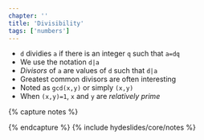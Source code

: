 ```yaml
---
chapter: ''
title: 'Divisibility'
tags: ['numbers']
---
```


<ul>
  <li class="fragment"><div class="deflate"><code>d</code> dividies <code>a</code> if there is an integer <code>q</code> such that <code>a=dq</code></div></li>
  <li class="fragment"><div class="deflate">We use the notation <code>d|a</code></div></li>
  <li class="fragment"><div class="deflate"><em>Divisors</em> of <code>a</code> are values of <code>d</code> such that <code>d|a</code></div></li>
  <li class="fragment"><div class="deflate">Greatest common divisors are often interesting</div></li>
  <li class="fragment"><div class="deflate">Noted as <code>gcd(x,y)</code> or simply <code>(x,y)</code></div></li>
  <li class="fragment"><div class="deflate">When <code>(x,y)=1</code>, <code>x</code> and <code>y</code> are <em>relatively prime</em></div></li>
</ul>

{% capture notes %}

{% endcapture %}
{% include hydeslides/core/notes %}
